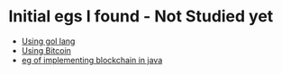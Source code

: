 # Initial egs I found - Not Studied yet

- [Using gol lang](https://github.com/izqui/blockchain)
- [Using Bitcoin](https://github.com/bitcoinj/bitcoinj)
- [eg of implementing blockchain in java](https://github.com/matthewjosephtaylor/java-blockchain)
